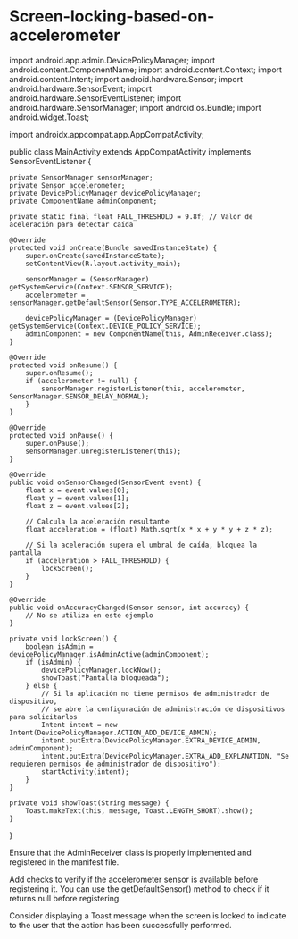 # Screen-locking-based-on-accelerometer

import android.app.admin.DevicePolicyManager; 
import android.content.ComponentName; 
import android.content.Context; 
import android.content.Intent; 
import android.hardware.Sensor; 
import android.hardware.SensorEvent; 
import android.hardware.SensorEventListener; 
import android.hardware.SensorManager; 
import android.os.Bundle; 
import android.widget.Toast; 

import androidx.appcompat.app.AppCompatActivity; 

public class MainActivity extends AppCompatActivity implements SensorEventListener {

    private SensorManager sensorManager;
    private Sensor accelerometer;
    private DevicePolicyManager devicePolicyManager;
    private ComponentName adminComponent;

    private static final float FALL_THRESHOLD = 9.8f; // Valor de aceleración para detectar caída

    @Override
    protected void onCreate(Bundle savedInstanceState) {
        super.onCreate(savedInstanceState);
        setContentView(R.layout.activity_main);

        sensorManager = (SensorManager) getSystemService(Context.SENSOR_SERVICE);
        accelerometer = sensorManager.getDefaultSensor(Sensor.TYPE_ACCELEROMETER);

        devicePolicyManager = (DevicePolicyManager) getSystemService(Context.DEVICE_POLICY_SERVICE);
        adminComponent = new ComponentName(this, AdminReceiver.class);
    }

    @Override
    protected void onResume() {
        super.onResume();
        if (accelerometer != null) {
            sensorManager.registerListener(this, accelerometer, SensorManager.SENSOR_DELAY_NORMAL);
        }
    }

    @Override
    protected void onPause() {
        super.onPause();
        sensorManager.unregisterListener(this);
    }

    @Override
    public void onSensorChanged(SensorEvent event) {
        float x = event.values[0];
        float y = event.values[1];
        float z = event.values[2];

        // Calcula la aceleración resultante
        float acceleration = (float) Math.sqrt(x * x + y * y + z * z);

        // Si la aceleración supera el umbral de caída, bloquea la pantalla
        if (acceleration > FALL_THRESHOLD) {
            lockScreen();
        }
    }

    @Override
    public void onAccuracyChanged(Sensor sensor, int accuracy) {
        // No se utiliza en este ejemplo
    }

    private void lockScreen() {
        boolean isAdmin = devicePolicyManager.isAdminActive(adminComponent);
        if (isAdmin) {
            devicePolicyManager.lockNow();
            showToast("Pantalla bloqueada");
        } else {
            // Si la aplicación no tiene permisos de administrador de dispositivo,
            // se abre la configuración de administración de dispositivos para solicitarlos
            Intent intent = new Intent(DevicePolicyManager.ACTION_ADD_DEVICE_ADMIN);
            intent.putExtra(DevicePolicyManager.EXTRA_DEVICE_ADMIN, adminComponent);
            intent.putExtra(DevicePolicyManager.EXTRA_ADD_EXPLANATION, "Se requieren permisos de administrador de dispositivo");
            startActivity(intent);
        }
    }

    private void showToast(String message) {
        Toast.makeText(this, message, Toast.LENGTH_SHORT).show();
    }
}



Ensure that the AdminReceiver class is properly implemented and registered in the manifest file.

Add checks to verify if the accelerometer sensor is available before registering it. You can use the getDefaultSensor() method to check if it returns null before registering.

Consider displaying a Toast message when the screen is locked to indicate to the user that the action has been successfully performed.
